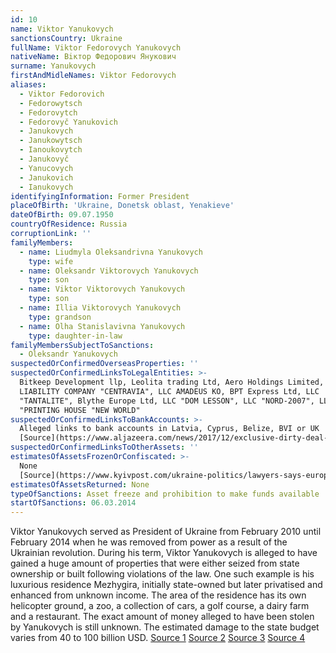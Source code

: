 ```yaml
---
id: 10
name: Viktor Yanukovych
sanctionsCountry: Ukraine
fullName: Viktor Fedorovych Yanukovych
nativeName: Вiктор Федорович Янукович
surname: Yanukovych
firstAndMidleNames: Viktor Fedorovych
aliases:
  - Viktor Fedorovich
  - Fedorowytsch
  - Fedorovytch
  - Fedorovyč Yanukovich
  - Janukovych
  - Janukowytsch
  - Ianoukovytch
  - Janukovyč
  - Yanucovych
  - Janukovich
  - Ianukovych
identifyingInformation: Former President
placeOfBirth: 'Ukraine, Donetsk oblast, Yenakieve'
dateOfBirth: 09.07.1950
countryOfResidence: Russia
corruptionLink: ''
familyMembers:
  - name: Liudmyla Oleksandrivna Yanukovych
    type: wife
  - name: Oleksandr Viktorovych Yanukovych
    type: son
  - name: Viktor Viktorovych Yanukovych
    type: son
  - name: Illia Viktorovych Yanukovych
    type: grandson
  - name: Olha Stanislavivna Yanukovych
    type: daughter-in-law
familyMembersSubjectToSanctions:
  - Oleksandr Yanukovych
suspectedOrConfirmedOverseasProperties: ''
suspectedOrConfirmedLinksToLegalEntities: >-
  Bitkeep Development llp, Leolita trading Ltd, Aero Holdings Limited, LIMITED
  LIABILITY COMPANY "CENTRAVIA", LLC AMADEUS KO, BPT Express Ltd, LLC
  "TANTALITE", Blythe Europe Ltd, LLC "DOM LESSON", LLC "NORD-2007", LLC
  "PRINTING HOUSE "NEW WORLD"
suspectedOrConfirmedLinksToBankAccounts: >-
  Alleged links to bank accounts in Latvia, Cyprus, Belize, BVI or UK
  [Source](https://www.aljazeera.com/news/2017/12/exclusive-dirty-deal-traced-ukrainian-tycoons-171217131747631.html)
suspectedOrConfirmedLinksToOtherAssets: ''
estimatesOfAssetsFrozenOrConfiscated: >-
  None
  [Source](https://www.kyivpost.com/ukraine-politics/lawyers-says-european-commission-reveals-no-yanukovych-assets-frozen-eu-sanctions.html)
estimatesOfAssetsReturned: None
typeOfSanctions: Asset freeze and prohibition to make funds available
startOfSanctions: 06.03.2014
---
```

Viktor Yanukovych served as President of Ukraine from February 2010 until 
February 2014 when he was removed from power as a result of the Ukrainian 
revolution. During his term, Viktor Yanukovych is alleged to have gained a huge 
amount of properties that were either seized from state ownership or built 
following violations of the law. One such example is his luxurious residence 
Mezhygira, initially state-owned but later privatised and enhanced from unknown 
income. The area of the residence has its own helicopter ground, a zoo, a 
collection of cars, a golf course, a dairy farm and a restaurant. The exact 
amount of money alleged to have been stolen by Yanukovych is still unknown. The 
estimated damage to the state budget varies from  40 to 100 billion USD. [Source 
1](https://pep.org.ua/uk/person/747#dossier) [Source 
2](https://www.opendemocracy.net/od-russia/serhij-leschenko/yanukovych-luxury-residence-and-money-trail-that-leads-to-london) 
[Source 
3](https://uncaccoalition.org/files/Asset-Recovery-Ukraine-Full-Report.pdf) 
[Source 
4](https://www.reuters.com/article/us-ukraine-crisis-yanukovich/toppled-mafia-president-cost-ukraine-up-to-100-billion-prosecutor-says-idUSBREA3T0K820140430)
